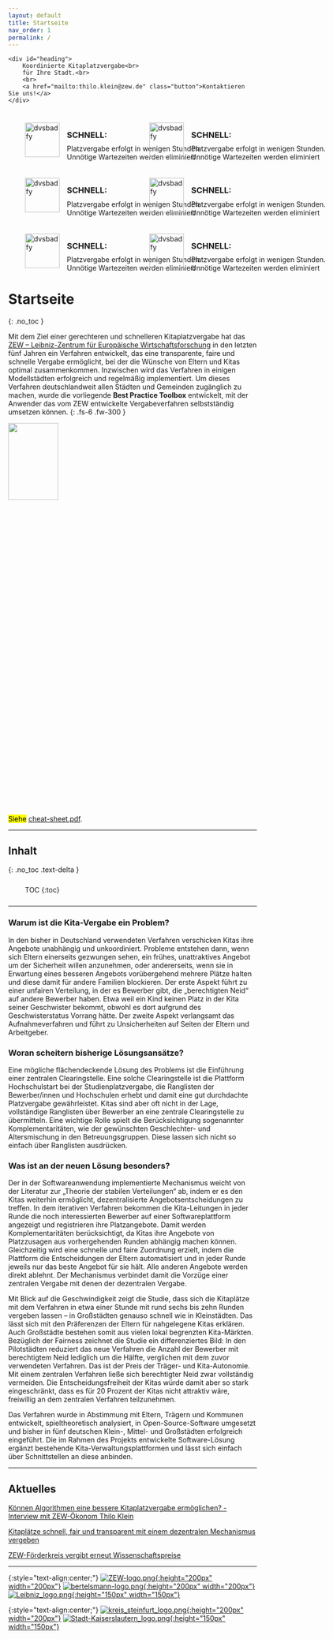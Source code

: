 ```yaml
---
layout: default
title: Startseite
nav_order: 1
permalink: /
---
```


<style>
    #heading {
        display: inline-block;
        font-size: 32px;
        font-weight: bold;
        padding: 32px;
        margin-top: 16px;
        border-color: blue;
        border-width: 5px;
        border-style: solid;
        border-radius: 20px;
        margin: 8px;
    }

    .button {
        background-color: purple;
        border: none;
        color: white;
        padding: 8px;
        text-align: center;
        text-decoration: none;
        display: inline-block;
        font-size: 20px;
        font-weight: normal;
        margin: 4px 2px;
        cursor: pointer;
    }

    #column1 {
        width: 50%;
        float: left;
    }

    #column2 {
        width: 50%;
        float: right;
    }

    ul {
        list-style-type: none;
        width: 30em;
    }

    li h3 {
        line-height: 30%;
    }

    li img {
        float: left;
        margin: 0 15px 0 0;
        width: 5em;
    }

    li {
        padding: 10px;
        overflow: auto;
    }
</style>

    <div id="heading">
        Koordinierte Kitaplatzvergabe<br>
        für Ihre Stadt.<br>
        <br>
        <a href="mailto:thilo.klein@zew.de" class="button">Kontaktieren Sie uns!</a>
    </div>

<div id="column">
    <div id="column1">
        <ul>
            <li>
                <img src="icon_schnell.png" alt="dvsbadfy">
                <h3>SCHNELL:</h3>
                <p>Platzvergabe erfolgt in wenigen Stunden. Unnötige Wartezeiten werden eliminiert</p>
            </li>
            <li>
                <img src="icon_schnell.png" alt="dvsbadfy">
                <h3>SCHNELL:</h3>
                <p>Platzvergabe erfolgt in wenigen Stunden. Unnötige Wartezeiten werden eliminiert</p>
            </li>
            <li>
                <img src="icon_schnell.png" alt="dvsbadfy">
                <h3>SCHNELL:</h3>
                <p>Platzvergabe erfolgt in wenigen Stunden. Unnötige Wartezeiten werden eliminiert</p>
            </li>
        </ul>
    </div>
    <div id="column2">
        <ul>
            <li>
                <img src="icon_schnell.png" alt="dvsbadfy">
                <h3>SCHNELL:</h3>
                <p>Platzvergabe erfolgt in wenigen Stunden. Unnötige Wartezeiten werden eliminiert</p>
            </li>
            <li>
                <img src="icon_schnell.png" alt="dvsbadfy">
                <h3>SCHNELL:</h3>
                <p>Platzvergabe erfolgt in wenigen Stunden. Unnötige Wartezeiten werden eliminiert</p>
            </li>
            <li>
                <img src="icon_schnell.png" alt="dvsbadfy">
                <h3>SCHNELL:</h3>
                <p>Platzvergabe erfolgt in wenigen Stunden. Unnötige Wartezeiten werden eliminiert</p>
            </li>
        </ul>
    </div>
</div>

# Startseite
{: .no_toc }

Mit dem Ziel einer gerechteren und schnelleren Kitaplatzvergabe hat das [ZEW – Leibniz-Zentrum für Europäische Wirtschaftsforschung](https://www.zew.de/) in den letzten fünf Jahren ein Verfahren entwickelt, das eine transparente, faire und schnelle Vergabe ermöglicht, bei der die Wünsche von Eltern und Kitas optimal zusammenkommen. Inzwischen wird das Verfahren in einigen Modellstädten erfolgreich und regelmäßig implementiert. Um dieses Verfahren deutschlandweit allen Städten und Gemeinden zugänglich zu machen, wurde die vorliegende **Best Practice Toolbox** entwickelt, mit der Anwender das vom ZEW entwickelte Vergabeverfahren selbstständig umsetzen können.
{: .fs-6 .fw-300 }

<style type="text/css">
    #slider {
        overflow: hidden;
    }
    #slider figure {
        position: relative;
        width: 500%;
        margin: 0;
        left: 0;
        animation: 20s slider infinite;
    }
    #slider figure img {
        float: left;
        width: 20%;
    }
    @keyframes slider {
        0% {
            left: 0;
        }
        18% {
            left: 0;
        }
        20% {
            left: -100%;
        }
        38% {
            left: -100%;
        }
        40% {
            left: -200%;
        }
        58% {
            left: -200%;
        }
        60% {
            left: -300%;
        }
        78% {
            left: -300%;
        }
        80% {
            left: -400%;
        }
        98% {
            left: -400%;
        }
        100% {
            left: -500%;
        }
    }
</style>
<div id="slider">
      <figure>
          <img src="assets/images/1.png">
          <img src="assets/images/2.png">
          <img src="assets/images/3.png">
          <img src="assets/images/4.png">
          <img src="assets/images/5.png">
      </figure>
</div>


<mark>Siehe</mark> [cheat-sheet.pdf]().

---

## Inhalt
{: .no_toc .text-delta }

1. TOC
{:toc}

---

### Warum ist die Kita-Vergabe ein Problem?

In den bisher in Deutschland verwendeten Verfahren verschicken Kitas ihre Angebote unabhängig und unkoordiniert. Probleme entstehen dann, wenn sich Eltern einerseits gezwungen sehen, ein frühes, unattraktives Angebot um der Sicherheit willen anzunehmen, oder andererseits, wenn sie in Erwartung eines besseren Angebots vorübergehend mehrere Plätze halten und diese damit für andere Familien blockieren. Der erste Aspekt führt zu einer unfairen Verteilung, in der es Bewerber gibt, die „berechtigten Neid“ auf andere Bewerber haben. Etwa weil ein Kind keinen Platz in der Kita seiner Geschwister bekommt, obwohl es dort aufgrund des Geschwisterstatus Vorrang hätte. Der zweite Aspekt verlangsamt das Aufnahmeverfahren und führt zu Unsicherheiten auf Seiten der Eltern und Arbeitgeber.

### Woran scheitern bisherige Lösungsansätze?

Eine mögliche flächendeckende Lösung des Problems ist die Einführung einer zentralen Clearingstelle. Eine solche Clearingstelle ist die Plattform Hochschulstart bei der Studienplatzvergabe, die Ranglisten der Bewerber/innen und Hochschulen erhebt und damit eine gut durchdachte Platzvergabe gewährleistet. Kitas sind aber oft nicht in der Lage, vollständige Ranglisten über Bewerber an eine zentrale Clearingstelle zu übermitteln. Eine wichtige Rolle spielt die Berücksichtigung sogenannter Komplementaritäten, wie der gewünschten Geschlechter- und Altersmischung in den Betreuungsgruppen. Diese lassen sich nicht so einfach über Ranglisten ausdrücken.

### Was ist an der neuen Lösung besonders?

Der in der Softwareanwendung implementierte Mechanismus weicht von der Literatur zur „Theorie der stabilen Verteilungen“ ab, indem er es den Kitas weiterhin ermöglicht, dezentralisierte Angebotsentscheidungen zu treffen. In dem iterativen Verfahren bekommen die Kita-Leitungen in jeder Runde die noch interessierten Bewerber auf einer Softwareplattform angezeigt und registrieren ihre Platzangebote. Damit werden Komplementaritäten berücksichtigt, da Kitas ihre Angebote von Platzzusagen aus vorhergehenden Runden abhängig machen können. Gleichzeitig wird eine schnelle und faire Zuordnung erzielt, indem die Plattform die Entscheidungen der Eltern automatisiert und in jeder Runde jeweils nur das beste Angebot für sie hält. Alle anderen Angebote werden direkt ablehnt. Der Mechanismus verbindet damit die Vorzüge einer zentralen Vergabe mit denen der dezentralen Vergabe.

Mit Blick auf die Geschwindigkeit zeigt die Studie, dass sich die Kitaplätze mit dem Verfahren in etwa einer Stunde mit rund sechs bis zehn Runden vergeben lassen – in Großstädten genauso schnell wie in Kleinstädten. Das lässt sich mit den Präferenzen der Eltern für nahgelegene Kitas erklären. Auch Großstädte bestehen somit aus vielen lokal begrenzten Kita-Märkten. Bezüglich der Fairness zeichnet die Studie ein differenziertes Bild: In den Pilotstädten reduziert das neue Verfahren die Anzahl der Bewerber mit berechtigtem Neid lediglich um die Hälfte, verglichen mit dem zuvor verwendeten Verfahren. Das ist der Preis der Träger- und Kita-Autonomie. Mit einem zentralen Verfahren ließe sich berechtigter Neid zwar vollständig vermeiden. Die Entscheidungsfreiheit der Kitas würde damit aber so stark eingeschränkt, dass es für 20 Prozent der Kitas nicht attraktiv wäre, freiwillig an dem zentralen Verfahren teilzunehmen.

Das Verfahren wurde in Abstimmung mit Eltern, Trägern und Kommunen entwickelt, spieltheoretisch analysiert, in Open-Source-Software umgesetzt und bisher in fünf deutschen Klein-, Mittel- und Großstädten erfolgreich eingeführt. Die im Rahmen des Projekts entwickelte Software-Lösung ergänzt bestehende Kita-Verwaltungsplattformen und lässt sich einfach über Schnittstellen an diese anbinden.

---

## Aktuelles

[Können Algorithmen eine bessere Kitaplatzvergabe ermöglichen? - Interview mit ZEW-Ökonom Thilo Klein](https://www.zew.de/das-zew/aktuelles/koennen-algorithmen-eine-bessere-kitaplatzvergabe-ermoeglichen)

[Kitaplätze schnell, fair und transparent mit einem dezentralen Mechanismus vergeben ](https://www.zew.de/presse/pressearchiv/kitaplaetze-schnell-fair-und-transparent-mit-einem-dezentralen-mechanismus-vergeben)

[ZEW-Förderkreis vergibt erneut Wissenschaftspreise](https://www.zew.de/das-zew/aktuelles/zew-foerderkreis-vergibt-erneut-wissenschaftspreise)

---
{:style="text-align:center;"}
[![ZEW-logo.png](assets/images/ZEW_logo.png){:height="200px" width="200px"}](https://www.zew.de/)
[![bertelsmann-logo.png](assets/images/bertelsmann-logo.png){:height="200px" width="200px"}](https://www.bertelsmann-stiftung.de/de/startseite)
[![Leibniz_logo.png](assets/images/Leibniz_logo.png){:height="150px" width="150px"}](https://www.leibniz-gemeinschaft.de/)

{:style="text-align:center;"}
[![kreis_steinfurt_logo.png](assets/images/kreis_steinfurt_logo.png){:height="200px" width="200px"}](https://www.kreis-steinfurt.de/kv_steinfurt/Home/)
[![Stadt-Kaiserslautern_logo.png](assets/images/Stadt-Kaiserslautern_logo.png){:height="150px" width="150px"}](https://www.kaiserslautern.de/)

